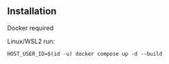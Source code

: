 ## Installation
Docker required

Linux/WSL2
run:
```
HOST_USER_ID=$(id -u) docker compose up -d --build
```
